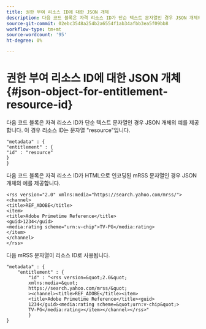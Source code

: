 ```yaml
---
title: 권한 부여 리소스 ID에 대한 JSON 개체
description: 다음 코드 블록은 자격 리소스 ID가 단순 텍스트 문자열인 경우 JSON 개체의 예를 제공합니다.
source-git-commit: 02ebc3548a254b2a6554f1ab34afbb3ea5f09bb8
workflow-type: tm+mt
source-wordcount: '95'
ht-degree: 0%

---
```


# 권한 부여 리소스 ID에 대한 JSON 개체 {#json-object-for-entitlement-resource-id}

다음 코드 블록은 자격 리소스 ID가 단순 텍스트 문자열인 경우 JSON 개체의 예를 제공합니다. 이 경우 리소스 ID는 문자열 &quot;resource&quot;입니다.

```
"metadata" : { 
"entitlement" : { 
"id" : "resource" 
} 
}
```

다음 코드 블록은 자격 리소스 ID가 HTML으로 인코딩된 mRSS 문자열인 경우 JSON 개체의 예를 제공합니다.

```
<rss version="2.0" xmlns:media="https://search.yahoo.com/mrss/"> 
<channel> 
<title>REF_ADOBE</title> 
<item> 
<title>Adobe Primetime Reference</title> 
<guid>1234</guid> 
<media:rating scheme="urn:v-chip">TV-PG</media:rating> 
</item> 
</channel> 
</rss>
```

다음 mRSS 문자열이 리소스 ID로 사용됩니다.

```
"metadata" : { 
    "entitlement" : { 
        "id" : "<rss version=&quot;2.0&quot; 
        xmlns:media=&quot; 
        https://search.yahoo.com/mrss/&quot; 
        ><channel><title>REF_ADOBE</title><item> 
        <title>Adobe Primetime Reference</title><guid> 
        1234</guid><media:rating scheme=&quot;urn:v-chip&quot;> 
        TV-PG</media:rating></item></channel></rss>" 
        } 
} 
```
